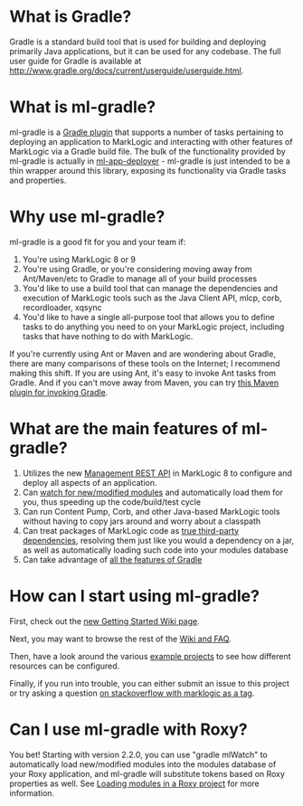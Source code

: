What is Gradle?
===============

Gradle is a standard build tool that is used for building and deploying primarily Java applications, but it can be used for any codebase. 
The full user guide for Gradle is available at http://www.gradle.org/docs/current/userguide/userguide.html. 

What is ml-gradle?
=========
ml-gradle is a [Gradle plugin](http://www.gradle.org/plugins "") that supports a number of tasks pertaining to deploying an 
application to MarkLogic and interacting with other features of MarkLogic via a Gradle build file. The bulk of the 
functionality provided by ml-gradle is actually in [ml-app-deployer](https://github.com/rjrudin/ml-app-deployer) - ml-gradle 
is just intended to be a thin wrapper around this library, exposing its functionality via Gradle tasks and properties.

Why use ml-gradle?
=========
ml-gradle is a good fit for you and your team if:

1. You're using MarkLogic 8 or 9
2. You're using Gradle, or you're considering moving away from Ant/Maven/etc to Gradle to manage all of your build processes
3. You'd like to use a build tool that can manage the dependencies and execution of MarkLogic tools such as the Java Client API, mlcp, corb, recordloader, xqsync
4. You'd like to have a single all-purpose tool that allows you to define tasks to do anything you need to on your MarkLogic project, 
including tasks that have nothing to do with MarkLogic. 

If you're currently using Ant or Maven and are wondering about Gradle, there are many comparisons of these tools on 
the Internet; I recommend making this shift. If you are using Ant, it's easy to invoke Ant tasks from Gradle. And if 
you can't move away from Maven, you can try [this Maven plugin for invoking Gradle](https://github.com/if6was9/gradle-maven-plugin).

What are the main features of ml-gradle?
=========
1. Utilizes the new [Management REST API](http://docs.marklogic.com/REST/management) in MarkLogic 8 to configure and deploy all aspects of an application.
1. Can [watch for new/modified modules](https://github.com/rjrudin/ml-gradle/wiki/Watching-for-module-changes) and automatically 
load them for you, thus speeding up the code/build/test cycle
1. Can run Content Pump, Corb, and other Java-based MarkLogic tools without having to copy jars around and worry about a classpath
1. Can treat packages of MarkLogic code as [true third-party dependencies](https://github.com/rjrudin/ml-gradle/wiki/Preparing-REST-API-dependencies), 
resolving them just like you would a dependency on a jar, as well as automatically loading such code into your modules database
1. Can take advantage of [all the features of Gradle](https://docs.gradle.org/current/userguide/overview.html)

How can I start using ml-gradle?
=========
First, check out the [new Getting Started Wiki page](https://github.com/rjrudin/ml-gradle/wiki/Getting-started). 

Next, you may want to browse the rest of the [Wiki and FAQ](https://github.com/rjrudin/ml-gradle/wiki).

Then, have a look around the various [example projects](https://github.com/rjrudin/ml-gradle/tree/master/examples) to see 
how different resources can be configured. 

Finally, if you run into trouble, you can either submit an issue to this project or try asking a question 
[on stackoverflow with marklogic as a tag](http://stackoverflow.com/questions/tagged/marklogic).

Can I use ml-gradle with Roxy?
=========
You bet! Starting with version 2.2.0, you can use "gradle mlWatch" to automatically load new/modified modules into the 
modules database of your Roxy application, and ml-gradle will substitute tokens based on Roxy properties as well. 
See [Loading modules in a Roxy project](https://github.com/rjrudin/ml-gradle/wiki/Loading-modules-on-a-Roxy-project) for more information.

